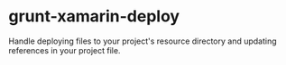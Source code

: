 grunt-xamarin-deploy
====================

Handle deploying files to your project's resource directory and updating references in your project file.
